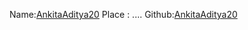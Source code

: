 Name:[AnkitaAditya20](https://github/AnkitaAditya20)
Place : ....
Github:[AnkitaAditya20](https://github/AnkitaAditya20)
